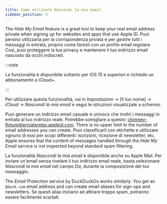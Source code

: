 ```yaml
---
title: Come utilzzare Nascondi la mia email
sidebar_position: 5
---
```


The *Hide My Email* feature is a great tool to keep your real email address private when signing up for websites and apps that use Apple ID. Puoi persino utilizzarla per la corrispondenza privata e per gestire tutti i messaggi in entrata, proprio come faresti con un profilo email regolare. Così, puoi proteggere la tua privacy e mantenere il tuo indirizzo email nascosto da occhi indiscreti.

:::note

La funzionalità è disponibile soltanto per iOS 15 e superiori e richiede un abbonamento a iCloud+.

:::

Per utilizzare questa funzionalità, vai in *Impostazioni* → [Il tuo nome] → *iCloud* → *Nascondi la mia email* e segui le istruzioni visualizzate a schermo.

Puoi generare un indirizzo email casuale e univoco che inoltri i messaggi in entrata al tuo indirizzo reale. Potrebbe somigliare a questo: chimney-floture@privaterelay.appleid.com. There is no upper limit to the number of email addresses you can create. Puoi classificarli con etichette e utilizzare ognuno di essi per scopi differenti: iscrizioni, ricezione di newsletter, etc. Apple ensures that the content of messages handled through the *Hide My Email* service is not inspected beyond standard spam filtering.

La funzionalità *Nascondi la mia email* è disponibile anche su Apple Mail. Per inviare un'email senza rivelare il tuo indirizzo email reale, basta selezionare *Nascondi la mia email* nel campo *Da*, durante la composizione del tuo messaggio.

The *Email Protection* service by DuckDuckGo works similarly. You get an `@duck.com` email address and can create email aliases for sign-ups and newsletters. Se questi alias iniziano ad attirare troppo spam, potranno essere facilmente scartati.
